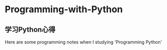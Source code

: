 # Programming-with-Python
## 学习Python心得
Here are some programming notes when I studying 'Programming Python'
